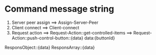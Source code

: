 # Command message string

1. Server peer assign
==> Assign-Server-Peer
1. Client connect
==> Client-connect
2. Request action
==> Request-Action::get-controlled-items
==> Request-Action::push-control-button::{data}
    data:{buttonId}


ResponsObject::{data}
ResponsArray::{data}

